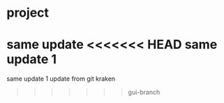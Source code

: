 # project

same update
<<<<<<< HEAD
same update 1
=======
same update 1
update from git kraken
>>>>>>> gui-branch

